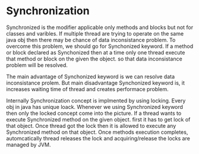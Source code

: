 # Synchronization
 Synchronized is the modifier applicable only methods and blocks but not for classes and varibles.
 If multiple thread are trying to operate on the same java obj then there may be chance of data inconsistance problem. 
 To overcome this problem, we should go for Synchonized keyword. If a method or block declared as Synchonized then at a time only one thread execute that method or block on the given the object.
 so that data inconsistance problem will be resolved.
 
 The main advantage of Synchonized keyword is we can resolve data inconsistance prolem. But main disadvantage Synchonized keyword is, it increases waiting time of thread and creates performace problem.
 
 Internally Synchronization concept is implmented by using locking. Every obj in java has unique loack. Whenever we using Synchronized keyword then only the locked concept come into the picture.
 If a thread wants to execute Synchronized method on the given object. first it has to get lock of that object. Once thread got the lock then it is allowed to execute any Synchronized method on that object.
 Once methods execution completes, automcatically thread releases the lock and acquiring/release the locks are managed by JVM.
 
 

